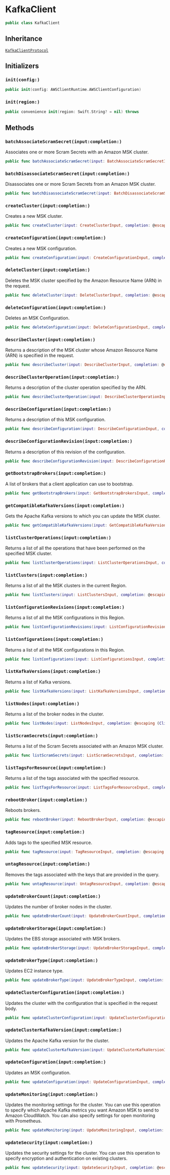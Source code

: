 # KafkaClient

``` swift
public class KafkaClient 
```

## Inheritance

[`KafkaClientProtocol`](/aws-sdk-swift/reference/0.x/AWSKafka/KafkaClientProtocol)

## Initializers

### `init(config:)`

``` swift
public init(config: AWSClientRuntime.AWSClientConfiguration) 
```

### `init(region:)`

``` swift
public convenience init(region: Swift.String? = nil) throws 
```

## Methods

### `batchAssociateScramSecret(input:completion:)`

Associates one or more Scram Secrets with an Amazon MSK cluster.

``` swift
public func batchAssociateScramSecret(input: BatchAssociateScramSecretInput, completion: @escaping (ClientRuntime.SdkResult<BatchAssociateScramSecretOutputResponse, BatchAssociateScramSecretOutputError>) -> Void)
```

### `batchDisassociateScramSecret(input:completion:)`

Disassociates one or more Scram Secrets from an Amazon MSK cluster.

``` swift
public func batchDisassociateScramSecret(input: BatchDisassociateScramSecretInput, completion: @escaping (ClientRuntime.SdkResult<BatchDisassociateScramSecretOutputResponse, BatchDisassociateScramSecretOutputError>) -> Void)
```

### `createCluster(input:completion:)`

Creates a new MSK cluster.

``` swift
public func createCluster(input: CreateClusterInput, completion: @escaping (ClientRuntime.SdkResult<CreateClusterOutputResponse, CreateClusterOutputError>) -> Void)
```

### `createConfiguration(input:completion:)`

Creates a new MSK configuration.

``` swift
public func createConfiguration(input: CreateConfigurationInput, completion: @escaping (ClientRuntime.SdkResult<CreateConfigurationOutputResponse, CreateConfigurationOutputError>) -> Void)
```

### `deleteCluster(input:completion:)`

Deletes the MSK cluster specified by the Amazon Resource Name (ARN) in the request.

``` swift
public func deleteCluster(input: DeleteClusterInput, completion: @escaping (ClientRuntime.SdkResult<DeleteClusterOutputResponse, DeleteClusterOutputError>) -> Void)
```

### `deleteConfiguration(input:completion:)`

Deletes an MSK Configuration.

``` swift
public func deleteConfiguration(input: DeleteConfigurationInput, completion: @escaping (ClientRuntime.SdkResult<DeleteConfigurationOutputResponse, DeleteConfigurationOutputError>) -> Void)
```

### `describeCluster(input:completion:)`

Returns a description of the MSK cluster whose Amazon Resource Name (ARN) is specified in the request.

``` swift
public func describeCluster(input: DescribeClusterInput, completion: @escaping (ClientRuntime.SdkResult<DescribeClusterOutputResponse, DescribeClusterOutputError>) -> Void)
```

### `describeClusterOperation(input:completion:)`

Returns a description of the cluster operation specified by the ARN.

``` swift
public func describeClusterOperation(input: DescribeClusterOperationInput, completion: @escaping (ClientRuntime.SdkResult<DescribeClusterOperationOutputResponse, DescribeClusterOperationOutputError>) -> Void)
```

### `describeConfiguration(input:completion:)`

Returns a description of this MSK configuration.

``` swift
public func describeConfiguration(input: DescribeConfigurationInput, completion: @escaping (ClientRuntime.SdkResult<DescribeConfigurationOutputResponse, DescribeConfigurationOutputError>) -> Void)
```

### `describeConfigurationRevision(input:completion:)`

Returns a description of this revision of the configuration.

``` swift
public func describeConfigurationRevision(input: DescribeConfigurationRevisionInput, completion: @escaping (ClientRuntime.SdkResult<DescribeConfigurationRevisionOutputResponse, DescribeConfigurationRevisionOutputError>) -> Void)
```

### `getBootstrapBrokers(input:completion:)`

A list of brokers that a client application can use to bootstrap.

``` swift
public func getBootstrapBrokers(input: GetBootstrapBrokersInput, completion: @escaping (ClientRuntime.SdkResult<GetBootstrapBrokersOutputResponse, GetBootstrapBrokersOutputError>) -> Void)
```

### `getCompatibleKafkaVersions(input:completion:)`

Gets the Apache Kafka versions to which you can update the MSK cluster.

``` swift
public func getCompatibleKafkaVersions(input: GetCompatibleKafkaVersionsInput, completion: @escaping (ClientRuntime.SdkResult<GetCompatibleKafkaVersionsOutputResponse, GetCompatibleKafkaVersionsOutputError>) -> Void)
```

### `listClusterOperations(input:completion:)`

Returns a list of all the operations that have been performed on the specified MSK cluster.

``` swift
public func listClusterOperations(input: ListClusterOperationsInput, completion: @escaping (ClientRuntime.SdkResult<ListClusterOperationsOutputResponse, ListClusterOperationsOutputError>) -> Void)
```

### `listClusters(input:completion:)`

Returns a list of all the MSK clusters in the current Region.

``` swift
public func listClusters(input: ListClustersInput, completion: @escaping (ClientRuntime.SdkResult<ListClustersOutputResponse, ListClustersOutputError>) -> Void)
```

### `listConfigurationRevisions(input:completion:)`

Returns a list of all the MSK configurations in this Region.

``` swift
public func listConfigurationRevisions(input: ListConfigurationRevisionsInput, completion: @escaping (ClientRuntime.SdkResult<ListConfigurationRevisionsOutputResponse, ListConfigurationRevisionsOutputError>) -> Void)
```

### `listConfigurations(input:completion:)`

Returns a list of all the MSK configurations in this Region.

``` swift
public func listConfigurations(input: ListConfigurationsInput, completion: @escaping (ClientRuntime.SdkResult<ListConfigurationsOutputResponse, ListConfigurationsOutputError>) -> Void)
```

### `listKafkaVersions(input:completion:)`

Returns a list of Kafka versions.

``` swift
public func listKafkaVersions(input: ListKafkaVersionsInput, completion: @escaping (ClientRuntime.SdkResult<ListKafkaVersionsOutputResponse, ListKafkaVersionsOutputError>) -> Void)
```

### `listNodes(input:completion:)`

Returns a list of the broker nodes in the cluster.

``` swift
public func listNodes(input: ListNodesInput, completion: @escaping (ClientRuntime.SdkResult<ListNodesOutputResponse, ListNodesOutputError>) -> Void)
```

### `listScramSecrets(input:completion:)`

Returns a list of the Scram Secrets associated with an Amazon MSK cluster.

``` swift
public func listScramSecrets(input: ListScramSecretsInput, completion: @escaping (ClientRuntime.SdkResult<ListScramSecretsOutputResponse, ListScramSecretsOutputError>) -> Void)
```

### `listTagsForResource(input:completion:)`

Returns a list of the tags associated with the specified resource.

``` swift
public func listTagsForResource(input: ListTagsForResourceInput, completion: @escaping (ClientRuntime.SdkResult<ListTagsForResourceOutputResponse, ListTagsForResourceOutputError>) -> Void)
```

### `rebootBroker(input:completion:)`

Reboots brokers.

``` swift
public func rebootBroker(input: RebootBrokerInput, completion: @escaping (ClientRuntime.SdkResult<RebootBrokerOutputResponse, RebootBrokerOutputError>) -> Void)
```

### `tagResource(input:completion:)`

Adds tags to the specified MSK resource.

``` swift
public func tagResource(input: TagResourceInput, completion: @escaping (ClientRuntime.SdkResult<TagResourceOutputResponse, TagResourceOutputError>) -> Void)
```

### `untagResource(input:completion:)`

Removes the tags associated with the keys that are provided in the query.

``` swift
public func untagResource(input: UntagResourceInput, completion: @escaping (ClientRuntime.SdkResult<UntagResourceOutputResponse, UntagResourceOutputError>) -> Void)
```

### `updateBrokerCount(input:completion:)`

Updates the number of broker nodes in the cluster.

``` swift
public func updateBrokerCount(input: UpdateBrokerCountInput, completion: @escaping (ClientRuntime.SdkResult<UpdateBrokerCountOutputResponse, UpdateBrokerCountOutputError>) -> Void)
```

### `updateBrokerStorage(input:completion:)`

Updates the EBS storage associated with MSK brokers.

``` swift
public func updateBrokerStorage(input: UpdateBrokerStorageInput, completion: @escaping (ClientRuntime.SdkResult<UpdateBrokerStorageOutputResponse, UpdateBrokerStorageOutputError>) -> Void)
```

### `updateBrokerType(input:completion:)`

Updates EC2 instance type.

``` swift
public func updateBrokerType(input: UpdateBrokerTypeInput, completion: @escaping (ClientRuntime.SdkResult<UpdateBrokerTypeOutputResponse, UpdateBrokerTypeOutputError>) -> Void)
```

### `updateClusterConfiguration(input:completion:)`

Updates the cluster with the configuration that is specified in the request body.

``` swift
public func updateClusterConfiguration(input: UpdateClusterConfigurationInput, completion: @escaping (ClientRuntime.SdkResult<UpdateClusterConfigurationOutputResponse, UpdateClusterConfigurationOutputError>) -> Void)
```

### `updateClusterKafkaVersion(input:completion:)`

Updates the Apache Kafka version for the cluster.

``` swift
public func updateClusterKafkaVersion(input: UpdateClusterKafkaVersionInput, completion: @escaping (ClientRuntime.SdkResult<UpdateClusterKafkaVersionOutputResponse, UpdateClusterKafkaVersionOutputError>) -> Void)
```

### `updateConfiguration(input:completion:)`

Updates an MSK configuration.

``` swift
public func updateConfiguration(input: UpdateConfigurationInput, completion: @escaping (ClientRuntime.SdkResult<UpdateConfigurationOutputResponse, UpdateConfigurationOutputError>) -> Void)
```

### `updateMonitoring(input:completion:)`

Updates the monitoring settings for the cluster. You can use this operation to specify which Apache Kafka metrics you want Amazon MSK to send to Amazon CloudWatch. You can also specify settings for open monitoring with Prometheus.

``` swift
public func updateMonitoring(input: UpdateMonitoringInput, completion: @escaping (ClientRuntime.SdkResult<UpdateMonitoringOutputResponse, UpdateMonitoringOutputError>) -> Void)
```

### `updateSecurity(input:completion:)`

Updates the security settings for the cluster. You can use this operation to specify encryption and authentication on existing clusters.

``` swift
public func updateSecurity(input: UpdateSecurityInput, completion: @escaping (ClientRuntime.SdkResult<UpdateSecurityOutputResponse, UpdateSecurityOutputError>) -> Void)
```
